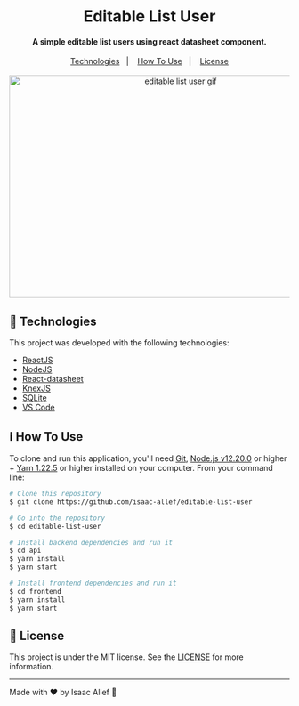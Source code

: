
<h1 align="center">
    Editable List User
</h1>

<h4 align="center">
  A simple editable list users using react datasheet component.
</h4>

<p align="center">
  <a href="#rocket-technologies">Technologies</a>&nbsp;&nbsp;&nbsp;|&nbsp;&nbsp;&nbsp;
  <a href="#information_source-how-to-use">How To Use</a>&nbsp;&nbsp;&nbsp;|&nbsp;&nbsp;&nbsp;
  <a href="#memo-license">License</a>
  <br><br>
  <img src="https://github.com/isaac-allef/editable-list-user/blob/master/public/aditable-list-user.gif" alt="editable list user gif" width="600" height="400">
</p>

## :rocket: Technologies

This project was developed with the following technologies:

-  [ReactJS](https://reactjs.org/)
-  [NodeJS](https://nodejs.org/en/)
-  [React-datasheet](https://nadbm.github.io/react-datasheet/)
-  [KnexJS](http://knexjs.org/)
-  [SQLite](https://www.sqlite.org/index.html)
-  [VS Code][vc]

## :information_source: How To Use

To clone and run this application, you'll need [Git](https://git-scm.com), [Node.js v12.20.0][nodejs] or higher + [Yarn 1.22.5][yarn] or higher installed on your computer. From your command line:

```bash
# Clone this repository
$ git clone https://github.com/isaac-allef/editable-list-user

# Go into the repository
$ cd editable-list-user

# Install backend dependencies and run it
$ cd api
$ yarn install
$ yarn start

# Install frontend dependencies and run it
$ cd frontend
$ yarn install
$ yarn start
```

## :memo: License
This project is under the MIT license. See the [LICENSE](https://github.com/...) for more information.

---

Made with ♥ by Isaac Allef :wave:

[nodejs]: https://nodejs.org/
[yarn]: https://yarnpkg.com/
[vc]: https://code.visualstudio.com/
